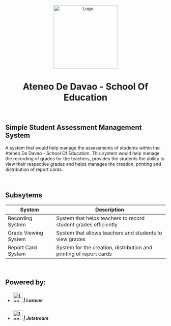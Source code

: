  <div align="center">
    <img src="https://i.ibb.co/mHw4WqW/download.png" alt="Logo" width="200">
  <h1 align="center"> Ateneo De Davao - School Of Education</h1>
</div>

<br>


## Simple Student Assessment Management System

A system that would help manage the assessments of students within the Ateneo De Davao - School Of Education. This system would help manage the recording of grades for the teachers, provides the students the ability to view their respective grades and helps manages the creation, printing and distribution of report cards.

<br>

## Subsytems

| System                         | Description                                                          |
| ---------------------          | -------------------------------------------------------              |
| Recording System               | System that helps teachers to record student grades efficiently      |
| Grade Viewing System           | System that allows teachers and students to view grades              |
| Report Card System             | System for the creation, distribution and printing of report cards   |

<br>

## Powered by: 
* <h5> <img src="https://upload.wikimedia.org/wikipedia/commons/thumb/9/9a/Laravel.svg/1200px-Laravel.svg.png" alt="Logo" width="30">  |  Laravel </h5>
* <h5> <img src="https://drawsql.app/storage/templates/-5413ac879392bc6a3dd16003603e60d8ed1dfb42.png" alt="Logo" width="30">  |   Jetstream </h5>


